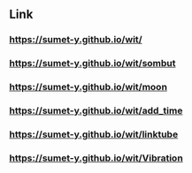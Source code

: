 ## Link
### https://sumet-y.github.io/wit/ 
### https://sumet-y.github.io/wit/sombut
### https://sumet-y.github.io/wit/moon
### https://sumet-y.github.io/wit/add_time
### https://sumet-y.github.io/wit/linktube
### https://sumet-y.github.io/wit/Vibration
